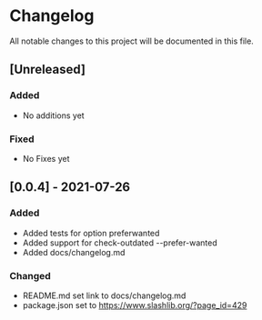 # Changelog

All notable changes to this project will be documented in this file.

## [Unreleased]

### Added

- No additions yet

### Fixed

- No Fixes yet

## [0.0.4] - 2021-07-26

### Added
- Added tests for option preferwanted
- Added support for check-outdated --prefer-wanted
- Added docs/changelog.md

### Changed
- README.md set link to docs/changelog.md
- package.json set to https://www.slashlib.org/?page_id=429
